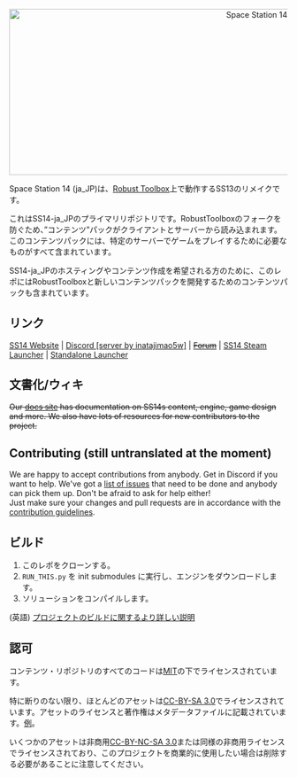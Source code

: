 <p align="center"> <img alt="Space Station 14" width="880" height="300" src="https://raw.githubusercontent.com/space-wizards/asset-dump/de329a7898bb716b9d5ba9a0cd07f38e61f1ed05/github-logo.svg" /></p>

Space Station 14 (ja_JP)は、[Robust Toolbox](https://github.com/space-wizards/RobustToolbox)上で動作するSS13のリメイクです。

これはSS14-ja_JPのプライマリリポジトリです。RobustToolboxのフォークを防ぐため、”コンテンツ”パックがクライアントとサーバーから読み込まれます。このコンテンツパックには、特定のサーバーでゲームをプレイするために必要なものがすべて含まれています。

SS14-ja_JPのホスティングやコンテンツ作成を希望される方のために、このレポにはRobustToolboxと新しいコンテンツパックを開発するためのコンテンツパックも含まれています。

## リンク

[SS14 Website](https://spacestation14.io/) | [Discord [server by inatajimao5w]](https://discord.gg/teSumU7YrT) | ~~[Forum](https://forum.spacestation14.io/)~~ | [SS14 Steam Launcher](https://store.steampowered.com/app/1255460/Space_Station_14/) | [Standalone Launcher](https://spacestation14.io/about/nightlies/)

## 文書化/ウィキ

~~Our [docs site](https://docs.spacestation14.io/) has documentation on SS14s content, engine, game design and more. We also have lots of resources for new contributors to the project.~~

## Contributing (still untranslated at the moment)

We are happy to accept contributions from anybody. Get in Discord if you want to help. We've got a [list of issues](https://github.com/space-wizards/space-station-14-content/issues) that need to be done and anybody can pick them up. Don't be afraid to ask for help either!  
Just make sure your changes and pull requests are in accordance with the [contribution guidelines](https://docs.spacestation14.com/en/general-development/codebase-info/pull-request-guidelines.html).

## ビルド

1. このレポをクローンする。
2. `RUN_THIS.py` を init submodules に実行し、エンジンをダウンロードします。
3. ソリューションをコンパイルします。

(英語) [プロジェクトのビルドに関するより詳しい説明](https://docs.spacestation14.com/en/general-development/setup.html)

## 認可

コンテンツ・リポジトリのすべてのコードは[MIT](https://github.com/space-wizards/space-station-14/blob/master/LICENSE.TXT)の下でライセンスされています。

特に断りのない限り、ほとんどのアセットは[CC-BY-SA 3.0](https://creativecommons.org/licenses/by-sa/3.0/)でライセンスされています。アセットのライセンスと著作権はメタデータファイルに記載されています。[例](https://github.com/space-wizards/space-station-14/blob/master/Resources/Textures/Objects/Tools/crowbar.rsi/meta.json)。

いくつかのアセットは非商用[CC-BY-NC-SA 3.0](https://creativecommons.org/licenses/by-nc-sa/3.0/)または同様の非商用ライセンスでライセンスされており、このプロジェクトを商業的に使用したい場合は削除する必要があることに注意してください。
